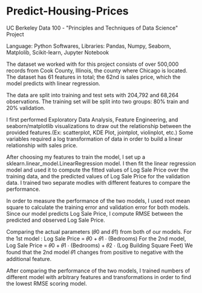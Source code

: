 # Predict-Housing-Prices

UC Berkeley Data 100 - "Principles and Techniques of Data Science" Project

Language: Python
Softwares, Libraries: Pandas, Numpy, Seaborn, Matplolib, Scikit-learn, Jupyter Notebook

The dataset we worked with for this project consists of over 500,000 records from Cook County, Illinois, the county where Chicago is located. The dataset has 61 features in total; the 62nd is sales price, which the model predicts with linear regression.

The data are split into training and test sets with 204,792 and 68,264 observations. The training set will be split into two groups: 80% train and 20% validation.

I first performed Exploratory Data Analysis, Feature Engineering, and seaborn/matplotlib visualizations to draw out the relationship between the provided features.(Ex: scatterplot, KDE Plot, jointplot, violinplot, etc.) Some variables required a log transformation of data in order to build a linear relationship with sales price. 

After choosing my features to train the model, I set up a sklearn.linear_model.LinearRegression model. 
I then fit the linear regression model and used it to compute the fitted values of Log Sale Price over the training data, and the predicted values of Log Sale Price for the validation data. I trained two separate modles with different features to compare the performance.

In order to measure the performance of the two models, I used root mean square to calculate the training error and validation error for both models. Since our model predicts Log Sale Price, I compute RMSE between the predicted and observed Log Sale Price.

Comparing the actual parameters (𝜃0 and  𝜃1) from both of our models.
For the 1st model : Log Sale Price = 𝜃0 + 𝜃1 ⋅ (Bedrooms)
For the 2nd model, Log Sale Price = 𝜃0 + 𝜃1 ⋅ (Bedrooms) + 𝜃2 ⋅ (Log Building Square Feet)
We found that the 2nd model 𝜃1 changes from positive to negative with the additional feature. 

After comparing the performance of the two models, I trained numbers of different model with arbitrary features and transformations in order to find the lowest RMSE scoring model. 
